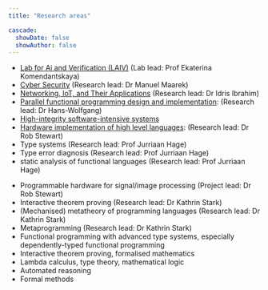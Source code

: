 ```yaml
---
title: "Research areas"

cascade:
  showDate: false
  showAuthor: false
---
```


- [Lab for Ai and Verification (LAIV)](https://laiv.uk/) (Lab lead: Prof Ekaterina Komendantskaya)
- [Cyber Security](/~dsg/public/researchareas/cybersecurity/) (Research lead: Dr Manuel Maarek)
- [Networking, IoT, and Their Applications](/~dsg/public/researchareas/networkingiot/) (Research lead: Dr Idris Ibrahim)
- [Parallel functional programming design and implementation](/~dsg/public/researchareas/parallelhaskell/): (Research lead: Dr Hans-Wolfgang) 
- [High-integrity software-intensive systems](/~dsg/public/researchareas/highintegritysoftwareintensivesystems/)
- [Hardware implementation of high level languages](/~dsg/public/researchareas/hardwareimplementationofhighlevellanguages/): (Research lead: Dr Rob Stewart)
- Type systems (Research lead: Prof Jurriaan Hage)
- Type error diagnosis (Research lead: Prof Jurriaan Hage)
- static analysis of functional languages (Research lead: Prof Jurriaan Hage)
<!-- - Software-Defined Networking (SDN)
- Cloud Computing -->
- Programmable hardware for signal/image processing (Project lead: Dr Rob Stewart)
- Interactive theorem proving (Research lead: Dr Kathrin Stark)
- (Mechanised) metatheory of programming languages  (Research lead: Dr Kathrin Stark)
- Metaprogramming  (Research lead: Dr Kathrin Stark)
- Functional programming with advanced type systems, especially
dependently-typed functional programming
- Interactive theorem proving, formalised mathematics
- Lambda calculus, type theory, mathematical logic
- Automated reasoning
- Formal methods
